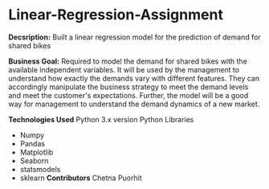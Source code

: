 # Linear-Regression-Assignment
**Decsription:**
Built a linear regression model for the prediction of demand for shared bikes

**Business Goal:**
Required to model the demand for shared bikes with the available independent variables. It will be used by the management to understand how exactly the demands vary with different features. They can accordingly manipulate the business strategy to meet the demand levels and meet the customer's expectations. Further, the model will be a good way for management to understand the demand dynamics of a new market. 

**Technologies Used** 
Python 3.x version
  Python Libraries
  - Numpy
  - Pandas
  - Matplotlib 
  - Seaborn
  - statsmodels
  - sklearn
**Contributors**
Chetna Puorhit
